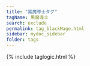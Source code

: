 ```yaml
---
title: "黒魔導士タグ"
tagName: 黒魔導士
search: exclude
permalink: tag_blackMage.html
sidebar: mydoc_sidebar
folder: tags
---
```

{% include taglogic.html %}
